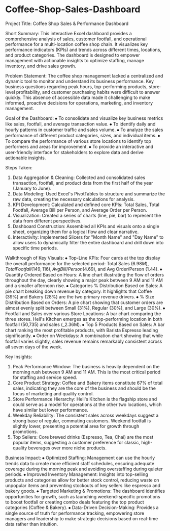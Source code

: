 # Coffee-Shop-Sales-Dashboard
Project Title:
Coffee Shop Sales & Performance Dashboard

Short Summary:
This interactive Excel dashboard provides a comprehensive analysis of sales, customer footfall, and operational performance for a multi-location coffee shop chain. It visualizes key performance indicators (KPIs) and trends across different times, locations, and product categories. The dashboard is designed to empower management with actionable insights to optimize staffing, manage inventory, and drive sales growth.

Problem Statement:
The coffee shop management lacked a centralized and dynamic tool to monitor and understand its business performance. Key business questions regarding peak hours, top-performing products, store-level profitability, and customer purchasing habits were difficult to answer quickly. This absence of accessible data made it challenging to make informed, proactive decisions for operations, marketing, and inventory management.

Goal of the Dashboard:
⦁	To consolidate and visualize key business metrics like sales, footfall, and average transaction value.
⦁	To identify daily and hourly patterns in customer traffic and sales volume.
⦁	To analyze the sales performance of different product categories, sizes, and individual items.
⦁	To compare the performance of various store locations to identify top performers and areas for improvement.
⦁	To provide an interactive and user-friendly interface for stakeholders to explore data and derive actionable insights.

Steps Taken:
1.	Data Aggregation & Cleaning: Collected and consolidated sales transaction, footfall, and product data from the first half of the year (January to June).
2.	Data Modeling: Used Excel's PivotTables to structure and summarize the raw data, creating the necessary calculations for analysis.
3.	KPI Development: Calculated and defined core KPIs: Total Sales, Total Footfall, Average Bill per Person, and Average Order per Person.
4.	Visualization: Created a series of charts (line, pie, bar) to represent the data from different perspectives.
5.	Dashboard Construction: Assembled all KPIs and visuals onto a single sheet, organizing them for a logical flow and clear narrative.
6.	Interactivity: Implemented Slicers for "Month Name" and "Day Name" to allow users to dynamically filter the entire dashboard and drill down into specific time periods.

Walkthrough of Key Visuals:
⦁	Top-Line KPIs: Four cards at the top display the overall performance for the selected period: Total Sales ($6.98M), Total Footfall (149,116), Avg Bill/Person ($4.69), and Avg Order/Person (1.44).
⦁	Quantity Ordered Based on Hours: A line chart illustrating the flow of orders throughout the day, clearly showing a major peak between 9 AM and 11 AM and a smaller afternoon rise.
⦁	Categories % Distribution Based on Sales: A pie chart breaking down revenue by category. It highlights that Coffee (39%) and Bakery (28%) are the two primary revenue drivers.
⦁	% Size Distribution Based on Orders: A pie chart showing that customer orders are almost evenly split between Small (31%), Regular (30%), and Large (30%).
⦁	Footfall and Sales over various Store Locations: A bar chart comparing the three stores. Hell's Kitchen emerges as the top-performing location in both footfall (50,735) and sales (_2.36M).
⦁	Top 5 Products Based on Sales: A bar chart ranking the most profitable products, with Barista Espresso leading significantly.
⦁	Order on Weekdays: A combination chart showing that while footfall varies slightly, sales revenue remains remarkably consistent across all seven days of the week.

Key Insights:
1.	Peak Performance Window: The business is heavily dependent on the morning rush between 9 AM and 11 AM. This is the most critical period for staffing and service speed.
2.	Core Product Strategy: Coffee and Bakery items constitute 67% of total sales, indicating they are the core of the business and should be the focus of marketing and quality control.
3.	Store Performance Hierarchy: Hell's Kitchen is the flagship store and could serve as a model for operations at the other two locations, which have similar but lower performance.
4.	Weekday Reliability: The consistent sales across weekdays suggest a strong base of regular, commuting customers. Weekend footfall is slightly lower, presenting a potential area for growth through promotions.
5.	Top Sellers: Core brewed drinks (Espresso, Tea, Chai) are the most popular items, suggesting a customer preference for classic, high-quality beverages over more niche products.

Business Impact:
⦁	Optimized Staffing: Management can use the hourly trends data to create more efficient staff schedules, ensuring adequate coverage during the morning peak and avoiding overstaffing during quieter periods.
⦁	Improved Inventory Management: Insights into top-selling products and categories allow for better stock control, reducing waste on unpopular items and preventing stockouts of key sellers like espresso and bakery goods.
⦁	Targeted Marketing & Promotions: The dashboard identifies opportunities for growth, such as launching weekend-specific promotions to boost footfall or creating combo deals featuring the top product categories (Coffee & Bakery).
⦁	Data-Driven Decision-Making: Provides a single source of truth for performance tracking, empowering store managers and leadership to make strategic decisions based on real-time data rather than intuition.
